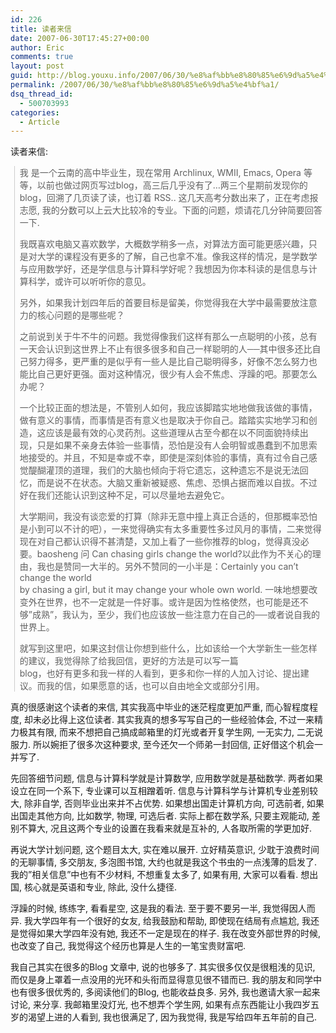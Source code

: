 ```yaml
---
id: 226
title: 读者来信
date: 2007-06-30T17:45:27+00:00
author: Eric
comments: true
layout: post
guid: http://blog.youxu.info/2007/06/30/%e8%af%bb%e8%80%85%e6%9d%a5%e4%bf%a1/
permalink: /2007/06/30/%e8%af%bb%e8%80%85%e6%9d%a5%e4%bf%a1/
dsq_thread_id:
  - 500703993
categories:
  - Article
---
```

读者来信:

<blockquote style="border-left: 1px solid #cccccc; margin: 0pt 0pt 0pt 0.8ex; padding-left: 1ex" class="gmail_quote">
  <p>
    我 是一个云南的高中毕业生，现在常用 Archlinux, WMII, Emacs, Opera 等等，以前也做过网页写过blog，高三后几乎没有了&#8230;两三个星期前发现你的 blog，回溯了几页读了读，也订着 RSS.. 这几天高考分数出来了，正在考虑报志愿, 我的分数可以上云大比较冷的专业。下面的问题，烦请花几分钟简要回答一下.
  </p>
  
  <p style="direction: ltr">
    我既喜欢电脑又喜欢数学，大概数学稍多一点，对算法方面可能更感兴趣，只是对大学的课程没有更多的了解，自己也拿不准。像我这样的情况，是学数学与应用数学好，还是学信息与计算科学好呢？我想因为你本科读的是信息与计算科学，或许可以听听你的意见。
  </p>
  
  <p>
    另外，如果我计划四年后的首要目标是留美，你觉得我在大学中最需要放注意力的核心问题的是哪些呢？
  </p>
  
  <p>
    之前说到关于牛不牛的问题。我觉得像我们这样有那么一点聪明的小孩，总有一天会认识到这世界上不止有很多很多和自己一样聪明的人──其中很多还比自己努力得多，更严重的是似乎有一些人是比自己聪明得多，好像不怎么努力也能比自己更好更强。面对这种情况，很少有人会不焦虑、浮躁的吧。那要怎么办呢？
  </p>
  
  <p>
    一个比较正面的想法是，不管别人如何，我应该脚踏实地地做我该做的事情，做有意义的事情，而事情是否有意义也是取决于你自己。踏踏实实地学习和创造，这应该是最有效的心灵药剂。这些道理从古至今都在以不同面貌持续出现，只是如果不亲身去体验一些事情，恐怕是没有人会明智或愚蠢到不加思索地接受的。并且，不知是幸或不幸，即使是深刻体验的事情，真有过令自己感觉醍醐灌顶的道理，我们的大脑也倾向于将它遗忘，这种遗忘不是说无法回忆，而是说不在状态。大脑又重新被疑惑、焦虑、恐惧占据而难以自拔。不过好在我们还能认识到这种不足，可以尽量地去避免它。
  </p>
  
  <p>
    大学期间，我没有谈恋爱的打算（除非无意中撞上真正合适的，但那概率恐怕是小到可以不计的吧），一来觉得确实有太多重要性多过风月的事情，二来觉得现在对自己都认识得不甚清楚，又加上看了一些你推荐的blog，觉得真没必要。baosheng 问 Can chasing girls change the world?以此作为不关心的理由，我也是赞同一大半的。另外不赞同的一小半是：Certainly you can&#8217;t change the world<br /> by chasing a girl, but it may change your whole own world. 一味地想要改变外在世界，也不一定就是一件好事。或许是因为性格使然，也可能是还不够&#8221;成熟&#8221;，我认为，至少，我们也应该放一些注意力在自己的──或者说自我的世界上。
  </p>
  
  <p>
    就写到这里吧，如果这封信让你想到些什么，比如该给一个大学新生一些怎样的建议，我觉得除了给我回信，更好的方法是可以写一篇<br /> blog，也好有更多和我一样的人看到，更多和你一样的人加入讨论、提出建议。而我的信，如果愿意的话，也可以自由地全文或部分引用。
  </p>
</blockquote>

真的很感谢这个读者的来信, 其实我高中毕业的迷茫程度更加严重, 而心智程度程度, 却未必比得上这位读者. 其实我真的想多写写自己的一些经验体会, 不过一来精力极其有限, 而来不想把自己搞成邮箱里的灯光或者开复学生网, 一无实力, 二无说服力. 所以婉拒了很多次这种要求, 至今还欠一个师弟一封回信, 正好借这个机会一并写了.

先回答细节问题, 信息与计算科学就是计算数学, 应用数学就是基础数学. 两者如果设立在同一个系下, 专业课可以互相蹭着听. 信息与计算科学与计算机专业差别较大, 除非自学, 否则毕业出来并不占优势. 如果想出国走计算机方向, 可选前者, 如果出国走其他方向, 比如数学, 物理, 可选后者. 实际上都在数学系, 只要主观能动, 差别不算大, 况且这两个专业的设置在我看来就是互补的, 人各取所需的学更加好.

再说大学计划问题, 这个题目太大, 实在难以展开. 立好精英意识, 少耽于浪费时间的无聊事情, 多交朋友, 多泡图书馆, 大约也就是我这个书虫的一点浅薄的启发了. 我的&#8221;相关信息&#8221;中也有不少材料, 不想重复太多了, 如果有用, 大家可以看看. 想出国, 核心就是英语和专业, 除此, 没什么捷径.
  
浮躁的时候, 练练字, 看看星空, 这是我的看法. 至于要不要另一半, 我觉得因人而异. 我大学四年有一个很好的女友, 给我鼓励和帮助, 即使现在结局有点尴尬, 我还是觉得如果大学四年没有她, 我还不一定是现在的样子. 我在改变外部世界的时候, 也改变了自己, 我觉得这个经历也算是人生的一笔宝贵财富吧.

我自己其实在很多的Blog 文章中, 说的也够多了. 其实很多仅仅是很粗浅的见识, 而仅是身上罩着一点没用的光环和头衔而显得意见很不错而已. 我的朋友和同学中也有很多很优秀的, 多阅读他们的Blog, 也能收益良多. 另外, 我也邀请大家一起来讨论, 来分享. 我邮箱里没灯光, 也不想弄个学生网, 如果有点东西能让小我四岁五岁的渴望上进的人看到, 我也很满足了, 因为我觉得, 我是写给四年五年前的自己.